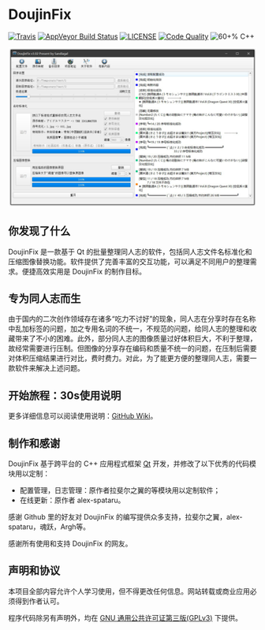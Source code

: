 # DoujinFix 

[![Travis](https://img.shields.io/travis/Sandiagal/DoujinFix.svg?style=flat-square&label=Travis+CI)](https://travis-ci.org/Sandiagal/DoujinFix)
[![AppVeyor Build Status](https://img.shields.io/appveyor/ci/Sandiagal/DoujinFix.svg?style=flat-square&label=AppVeyor&logo=appveyor)](https://ci.appveyor.com/project/Sandiagal/doujinfix/branch/master)
[![LICENSE](https://img.shields.io/github/license/Sandiagal/DoujinFix.svg?style=flat-square)](https://github.com/Sandiagal/DoujinFix/blob/master/LICENSE)
[![Code Quality](https://api.codacy.com/project/badge/Grade/bafffe84e9ac4c8dbb085fbf212b7097)](https://www.codacy.com/app/Sandiagal/DoujinFix?utm_source=github.com&amp;utm_medium=referral&amp;utm_content=Sandiagal/DoujinFix&amp;utm_campaign=Badge_Grade )
![60+% C++](https://img.shields.io/github/languages/top/Sandiagal/DoujinFix.svg?style=flat-square)

[download-badge]: https://img.shields.io/github/downloads/Sandiagal/DoujinFix/total.svg?style=flat-square "Download status"

![main](screenshots/main.png)

## 你发现了什么

DoujinFix 是一款基于 Qt 的批量整理同人志的软件，包括同人志文件名标准化和压缩图像替换功能。软件提供了完善丰富的交互功能，可以满足不同用户的整理需求。便捷高效实用是 DoujinFix 的制作目标。

## 专为同人志而生



由于国内的二次创作领域存在诸多“吃力不讨好”的现象，同人志在分享时存在名称中乱加标签的问题，加之专用名词的不统一，不规范的问题，给同人志的整理和收藏带来了不小的困难。此外，部分同人志的图像质量过好体积巨大，不利于整理，故经常需要进行压制。但图像的分享存在编码和质量不统一的问题，在压制后需要对体积压缩结果进行对比，费时费力。对此，为了能更方便的整理同人志，需要一款软件来解决上述问题。


## 开始旅程：30s使用说明





更多详细信息可以阅读使用说明：[GitHub Wiki](https://github.com/Sandiagal/DoujinFix/wiki)。


## 制作和感谢

DoujinFix 基于跨平台的 C++ 应用程式框架 [Qt](https://www.qt.io/) 开发，并修改了以下优秀的代码模块用以定制：

  - 配置管理，日志管理：原作者拉斐尔之翼的等模块用以定制软件；
  - 在线更新：原作者 alex-spataru。

感谢 Github 里的好友对 DoujinFix 的编写提供众多支持，拉斐尔之翼，alex-spataru，魂跃，Argh等。

感谢所有使用和支持 DoujinFix 的网友。

## 声明和协议

本项目全部内容允许个人学习使用，但不得更改任何信息。网站转载或商业应用必须得到作者认可。

程序代码除另有声明外，均在 [GNU 通用公共许可证第三版(GPLv3)](https://github.com/Sandiagal/DoujinFix/blob/master/LICENSE) 下提供。

























